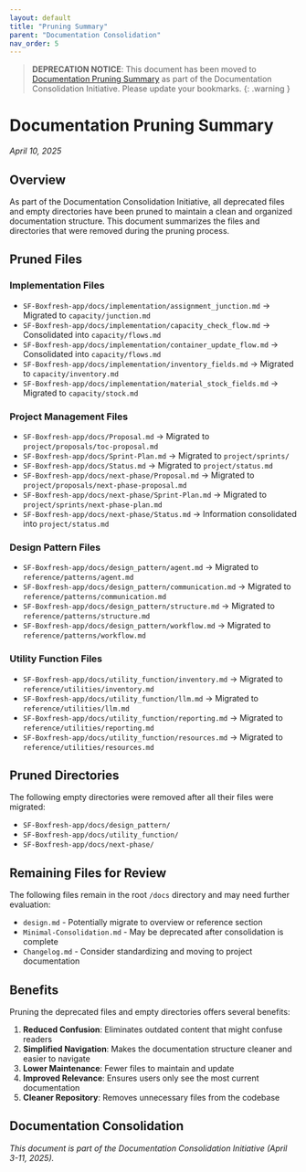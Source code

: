 ```yaml
---
layout: default
title: "Pruning Summary"
parent: "Documentation Consolidation"
nav_order: 5
---
```


> **DEPRECATION NOTICE**: This document has been moved to [Documentation Pruning Summary](../project/pruning-summary.md) as part of the Documentation Consolidation Initiative. Please update your bookmarks.
{: .warning }

# Documentation Pruning Summary

*April 10, 2025*

## Overview

As part of the Documentation Consolidation Initiative, all deprecated files and empty directories have been pruned to maintain a clean and organized documentation structure. This document summarizes the files and directories that were removed during the pruning process.

## Pruned Files

### Implementation Files
- `SF-Boxfresh-app/docs/implementation/assignment_junction.md` → Migrated to `capacity/junction.md`
- `SF-Boxfresh-app/docs/implementation/capacity_check_flow.md` → Consolidated into `capacity/flows.md`
- `SF-Boxfresh-app/docs/implementation/container_update_flow.md` → Consolidated into `capacity/flows.md`
- `SF-Boxfresh-app/docs/implementation/inventory_fields.md` → Migrated to `capacity/inventory.md`
- `SF-Boxfresh-app/docs/implementation/material_stock_fields.md` → Migrated to `capacity/stock.md`

### Project Management Files
- `SF-Boxfresh-app/docs/Proposal.md` → Migrated to `project/proposals/toc-proposal.md`
- `SF-Boxfresh-app/docs/Sprint-Plan.md` → Migrated to `project/sprints/`
- `SF-Boxfresh-app/docs/Status.md` → Migrated to `project/status.md`
- `SF-Boxfresh-app/docs/next-phase/Proposal.md` → Migrated to `project/proposals/next-phase-proposal.md`
- `SF-Boxfresh-app/docs/next-phase/Sprint-Plan.md` → Migrated to `project/sprints/next-phase-plan.md`
- `SF-Boxfresh-app/docs/next-phase/Status.md` → Information consolidated into `project/status.md`

### Design Pattern Files
- `SF-Boxfresh-app/docs/design_pattern/agent.md` → Migrated to `reference/patterns/agent.md`
- `SF-Boxfresh-app/docs/design_pattern/communication.md` → Migrated to `reference/patterns/communication.md`
- `SF-Boxfresh-app/docs/design_pattern/structure.md` → Migrated to `reference/patterns/structure.md`
- `SF-Boxfresh-app/docs/design_pattern/workflow.md` → Migrated to `reference/patterns/workflow.md`

### Utility Function Files
- `SF-Boxfresh-app/docs/utility_function/inventory.md` → Migrated to `reference/utilities/inventory.md`
- `SF-Boxfresh-app/docs/utility_function/llm.md` → Migrated to `reference/utilities/llm.md`
- `SF-Boxfresh-app/docs/utility_function/reporting.md` → Migrated to `reference/utilities/reporting.md`
- `SF-Boxfresh-app/docs/utility_function/resources.md` → Migrated to `reference/utilities/resources.md`

## Pruned Directories

The following empty directories were removed after all their files were migrated:

- `SF-Boxfresh-app/docs/design_pattern/`
- `SF-Boxfresh-app/docs/utility_function/`
- `SF-Boxfresh-app/docs/next-phase/`

## Remaining Files for Review

The following files remain in the root `/docs` directory and may need further evaluation:

- `design.md` - Potentially migrate to overview or reference section
- `Minimal-Consolidation.md` - May be deprecated after consolidation is complete
- `Changelog.md` - Consider standardizing and moving to project documentation

## Benefits

Pruning the deprecated files and empty directories offers several benefits:

1. **Reduced Confusion**: Eliminates outdated content that might confuse readers
2. **Simplified Navigation**: Makes the documentation structure cleaner and easier to navigate
3. **Lower Maintenance**: Fewer files to maintain and update
4. **Improved Relevance**: Ensures users only see the most current documentation
5. **Cleaner Repository**: Removes unnecessary files from the codebase

## Documentation Consolidation

*This document is part of the Documentation Consolidation Initiative (April 3-11, 2025).* 
